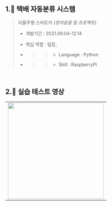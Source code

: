 ## 1.🎁 택배 자동분류 시스템

> 자율주행 스마트카 _(창의응용 팀 프로젝트)_
> - 개발기간 : 2021.09.04-12.14
> - 핵심 역할 : 팀장, 
>
> - >> - Language : Python
> - >> - Skill : RaspberryPi

<br />

## 2.📼 실습 테스트 영상
<table>
  <tbody>
    <tr>
      <td>
        <a href="https://www.youtube.com/watch?v=ydBvWUDcaa4&list=PLA7DQVYBXo2il3DXTYznwDIX_j5pRQtRs&pp=gAQBiAQB" title="택배 자동분류 시스템 실습 테스트">
          <img align="center" src="https://i.ytimg.com/vi/ydBvWUDcaa4/hqdefault.jpg?sqp=-oaymwExCOADEI4CSFryq4qpAyMIARUAAIhCGAHwAQH4Ac4FgAKACooCDAgAEAEYSyBlKGUwDw==&rs=AOn4CLA1PhxvVg-GRR39-JXVFDcbbUFDrw" width="300" alt-text="택배 자동분류 시스템 실습 테스트">
        </a>
      </td
